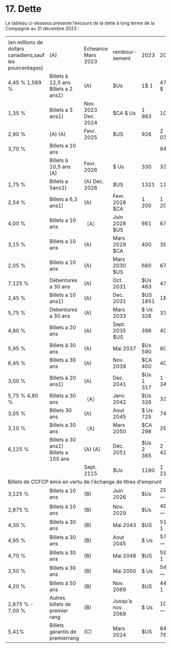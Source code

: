 # 17. Dette  

Le tableau ci-dessous présente l’encours de la dette à long terme de la Compagnie au 31 décembre 2023 :  

<html><body><table><tr><td colspan="5"></td></tr><tr><td>(en millions de dollars canadiens,sauf les pourcentages)</td><td>(A)</td><td>Echeance Mars 2023</td><td>rembour- sement</td><td>2023</td><td>2022</td></tr><tr><td>4,45 % 1,589 %</td><td>Billets ä 12,5 ans Billets a 2 ans1)</td><td>(A)</td><td>$Us</td><td>1$ 1</td><td>474 $</td></tr><tr><td>1,35 %</td><td>Billets a 3 ans1)</td><td>Nov. 2023 Dec. 2024</td><td>$CA $ Us</td><td>1 983</td><td>1000</td></tr><tr><td>2,90 %</td><td>(A) (A)</td><td>Fevr. 2025</td><td>$US</td><td>926</td><td>2 030</td></tr><tr><td>3,70 %</td><td>Billets a 10 ans</td><td></td><td></td><td></td><td>948</td></tr><tr><td></td><td>Billets ä 10,5 ans (A)</td><td>Fevr. 2026</td><td>$ Us</td><td>330</td><td>338</td></tr><tr><td>1,75 %</td><td>Billets a 5ans1)</td><td>(A) Dec. 2026</td><td>$US</td><td>1321</td><td>1353</td></tr><tr><td>2,54 %</td><td>Billets a 6,3 ans1)</td><td>(A)</td><td>Fevr. 2028 $CA</td><td>1 200</td><td>1 200</td></tr><tr><td>4,00 %</td><td>Billets a 10 ans</td><td>（A）</td><td>Juin 2028 $US</td><td>661</td><td>677</td></tr><tr><td>3,15 %</td><td> Billets a 10 ans</td><td>(A)</td><td>Mars 2029 $CA</td><td>400</td><td>399</td></tr><tr><td>2,05 %</td><td>Billets a 10 ans</td><td>(A)</td><td>Mars 2030 $US</td><td>660</td><td>676</td></tr><tr><td>7,125 %</td><td>Débentures a 30 ans</td><td>(A)</td><td>Oct. 2031</td><td>$Us 463</td><td>474</td></tr><tr><td>2,45 %</td><td>Billets a 10 ans1)</td><td>(A)</td><td>Dec. 2031</td><td>$US 1851</td><td>1896</td></tr><tr><td>5,75 %</td><td>Debentures a 30 ans</td><td>(A)</td><td>Mars 2033</td><td>$ Us 326</td><td>333</td></tr><tr><td>4,80 %</td><td>Billets a 20 ans</td><td>(A)</td><td>Sept. 2035 $US</td><td>396</td><td>405</td></tr><tr><td>5,95 %</td><td>Billets ä 30 ans</td><td>(A)</td><td>Mai 2037</td><td>$Us 590</td><td>603</td></tr><tr><td>6,45 %</td><td>Billets a 30 ans</td><td>(A)</td><td>Nov. 2039</td><td>$CA 400</td><td>400</td></tr><tr><td>3,00 %</td><td>Billets ä 20 ans1)</td><td>(A)</td><td>Dec. 2041</td><td>$Us 1 317</td><td>1 348</td></tr><tr><td>5,75 % 4,80 %</td><td>Billets a 30 ans</td><td>（A）</td><td>Janv. 2042</td><td>$Us 326</td><td>334</td></tr><tr><td>3,05 %</td><td> Billets 30 ans</td><td>(A)</td><td>Aout 2045</td><td>$ Us 725</td><td>743</td></tr><tr><td>3,10 %</td><td>Billets a 30 ans</td><td>（A)</td><td>Mars 2050</td><td>$CA 298</td><td>298</td></tr><tr><td>6,125 %</td><td>Billets a 30 ans1) Billets a 100 ans</td><td>(A) (A)</td><td>Déc. 2051</td><td>$Us 2 365</td><td>2 422</td></tr><tr><td></td><td></td><td>Sept. 2115</td><td>$Us</td><td>1190</td><td>1 219</td></tr><tr><td colspan="6">Billets de CCFCP émis en vertu de I'échange de titres d'emprunt</td></tr><tr><td>3,125 %</td><td>Billets a 10 ans</td><td>(B)</td><td>Juin 2026</td><td>$Us</td><td>291 一</td></tr><tr><td>2,875 %</td><td>Billets ä 10 ans</td><td>(B)</td><td>Nov. 2029</td><td>$Us</td><td>499 一</td></tr><tr><td>4,30 %</td><td>Billets a 30 ans</td><td>(B)</td><td>Mai 2043</td><td>$US</td><td>515 1</td></tr><tr><td>4,95 %</td><td> Billets a 30 ans</td><td>(B)</td><td> Aout 2045</td><td>$ Us</td><td>574 一</td></tr><tr><td>4,70 %</td><td>Billets a 30 ans</td><td>(B)</td><td>Mai 2048</td><td>$US</td><td>599 1</td></tr><tr><td>3,50 %</td><td> Billets a 30 ans</td><td>(B)</td><td>Mai 2050</td><td>$ Us</td><td>540 一</td></tr><tr><td>4,20 %</td><td>Billets ä 50 ans</td><td>(B)</td><td>Nov. 2069</td><td>$US</td><td>444 1</td></tr><tr><td>2,875 % - 7,00 %</td><td> Autres billets de premier rang</td><td>(B)</td><td>Jusqu'a nov. 2069</td><td>$ Us</td><td>104 一</td></tr><tr><td>5,41%</td><td>Billets garantis de premierrang</td><td>(C)</td><td>Mars 2024</td><td>$US</td><td>64 76</td></tr></table></body></html>  
